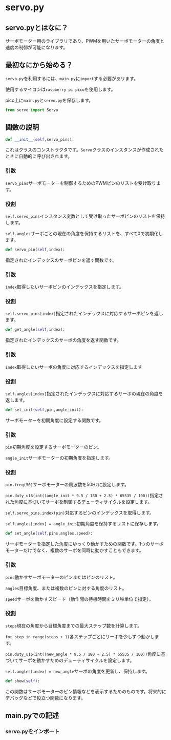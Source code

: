 # servo.py

## servo.pyとはなに？

サーボモーター用のライブラリであり、PWMを用いたサーボモーターの角度と速度の制御が可能になります。

## 最初なにから始める？

`servo.py`を利用するには、`main.py`に`import`する必要があリます。

使用するマイコンは`raspberry pi pico`を使用します。

pico上に`main.py`と`servo.py`を保存します。

```python
from servo import Servo
```

## 関数の説明

```python
def __init__(self,servo_pins):
```

これはクラスのコンストラクタです。`Servo`クラスのインスタンスが作成されたときに自動的に呼び出されます。

### 引数

`servo_pins`サーボモーターを制御するためのPWMピンのリストを受け取ります。

### 役割

`self.servo_pins`インスタンス変数として受け取ったサーボピンのリストを保持します。

`self.angles`サーボごとの現在の角度を保持するリストを、すべて0で初期化します。

```python
def servo_pin(self,index):
```

指定されたインデックスのサーボピンを返す関数です。

### 引数

`index`取得したいサーボピンのインデックスを指定します。

### 役割

`self.servo_pins[index]`指定されたインデックスに対応するサーボピンを返します。

```python
def get_angle(self,index):
```

指定されたインデックスのサーボの角度を返す関数です。

### 引数

`index`取得したいサーボの角度に対応するインデックスを指定します

### 役割

`self.angles[index]`指定されたインデックスに対応するサーボの現在の角度を返します。

```python
def set_init(self,pin,angle_init):
```

サーボモーターを初期角度に設定する関数です。

### 引数

`pin`初期角度を設定するサーボモーターのピン。

`angle_init`サーボモーターの初期角度を指定します。

### 役割

`pin.freq(50)`サーボモーターの周波数を50Hzに設定します。

`pin.duty_u16(int((angle_init * 9.5 / 180 + 2.5) * 65535 / 100))`指定された角度に基づいてサーボを制御するデューティサイクルを設定します。

`self.servo_pins.index(pin)`対応するピンのインデックスを取得します。

`self.angles[index] = angle_init`初期角度を保持するリストに保存します。

```python
def set_angle(self,pins,angles,speed):
```

サーボモーターを指定した角度にゆっくり動かすための関数です。1つのサーボモーターだけでなく、複数のサーボを同時に動かすこともできます。

### 引数

`pins`動かすサーボモーターのピンまたはピンのリスト。

`angles`目標角度、または複数のピンに対する角度のリスト。

`speed`サーボを動かすスピード（動作間の待機時間をミリ秒単位で指定）。

### 役割

`steps`現在の角度から目標角度までの最大ステップ数を計算します。

`for step in range(steps + 1)`各ステップごとにサーボを少しずつ動かします。

`pin.duty_u16(int((new_angle * 9.5 / 180 + 2.5) * 65535 / 100))`角度に基づいてサーボを動かすためのデューティサイクルを設定します。

`self.angles[index] = new_angle`サーボの角度を更新し、保持します。

```python
def show(self):
```

この関数はサーボモーターのピン情報などを表示するためのものです。将来的にデバッグなどで役立つ関数になります。

## main.pyでの記述

### servo.pyをインポート







